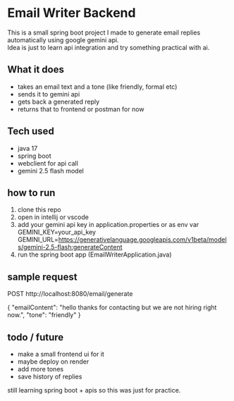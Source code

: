 # Email Writer Backend
This is a small spring boot project I made to generate email replies automatically using google gemini api.  
Idea is just to learn api integration and try something practical with ai.

## What it does
- takes an email text and a tone (like friendly, formal etc)
- sends it to gemini api
- gets back a generated reply
- returns that to frontend or postman for now

## Tech used
- java 17  
- spring boot  
- webclient for api call  
- gemini 2.5 flash model  

## how to run
1. clone this repo  
2. open in intellij or vscode  
3. add your gemini api key in application.properties or as env var
GEMINI_KEY=your_api_key
GEMINI_URL=https://generativelanguage.googleapis.com/v1beta/models/gemini-2.5-flash:generateContent
4. run the spring boot app (EmailWriterApplication.java)

## sample request
POST http://localhost:8080/email/generate

{
"emailContent": "hello thanks for contacting but we are not hiring right now.",
"tone": "friendly"
}


## todo / future
- make a small frontend ui for it  
- maybe deploy on render  
- add more tones  
- save history of replies  

still learning spring boot + apis so this was just for practice.



